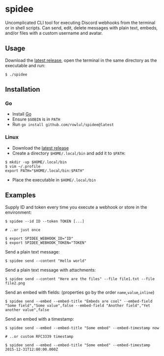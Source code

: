 # spidee
Uncomplicated CLI tool for executing Discord webhooks from the terminal or in shell scripts. Can send, edit, delete messages with plain text, embeds, and/or files with a custom username and avatar.

## Usage
Download the [latest release](https://github.com/rowlul/spidee/releases), open the terminal in the same directory as the executable and run:
```
$ ./spidee
```

## Installation
### Go
- Install [Go](https://go.dev/dl/)
- Ensure `$GOBIN` is in `PATH`
- Run `go install github.com/rowlul/spidee@latest`
### Linux
- Download the [latest release](https://github.com/rowlul/spidee/releases)
- Create a directory `$HOME/.local/bin` and add it to `$PATH`:
```
$ mkdir -vp $HOME/.local/bin
$ vim ~/.profile
export PATH="$HOME/.local/bin:$PATH"
```
- Place the executable in `$HOME/.local/bin`

## Examples
Supply ID and token every time you execute a webhook or store in the environment:
```
$ spidee --id ID --token TOKEN [...]

# ..or just once

$ export SPIDEE_WEBHOOK_ID="ID"
$ export SPIDEE_WEBHOOK_TOKEN="TOKEN"
```
Send a plain text message:
```
$ spidee send --content "Hello world"
```
Send a plain text message with attachments:
```
$ spidee send --content "Here are the files" --file file1.txt --file file2.png
```
Send an embed with fields: (properties go by the order `name`,`value`,`inline`)
```
$ spidee send --embed --embed-title "Embeds are cool" --embed-field "Some field","Some value",false --embed-field "Another field","Yet another value",false
```
Send an embed with a timestamp:
```
$ spidee send --embed --embed-title "Some embed" --embed-timestamp now

# ..or custom RFC3339 timestamp

$ spidee send --embed --embed-title "Some embed" --embed-timestamp 2015-12-31T12:00:00.000Z
```
